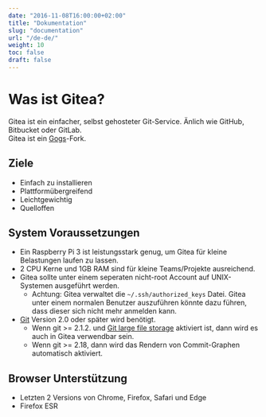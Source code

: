```yaml
---
date: "2016-11-08T16:00:00+02:00"
title: "Dokumentation"
slug: "documentation"
url: "/de-de/"
weight: 10
toc: false
draft: false
---
```


# Was ist Gitea?

Gitea ist ein einfacher, selbst gehosteter Git-Service. Änlich wie GitHub, Bitbucket oder GitLab.  
Gitea ist ein [Gogs](http://gogs.io)-Fork.

## Ziele

 * Einfach zu installieren
 * Plattformübergreifend
 * Leichtgewichtig
 * Quelloffen

## System Voraussetzungen

- Ein Raspberry Pi 3 ist leistungsstark genug, um Gitea für kleine Belastungen laufen zu lassen.
- 2 CPU Kerne und 1GB RAM sind für kleine Teams/Projekte ausreichend.
- Gitea sollte unter einem seperaten nicht-root Account auf UNIX-Systemen ausgeführt werden.
   - Achtung: Gitea verwaltet die `~/.ssh/authorized_keys` Datei. Gitea unter einem normalen Benutzer auszuführen könnte dazu führen, dass dieser sich nicht mehr anmelden kann.
- [Git](https://git-scm.com/) Version 2.0 oder später wird benötigt.
   - Wenn git >= 2.1.2. und [Git large file storage](https://git-lfs.github.com/) aktiviert ist, dann wird es auch in Gitea verwendbar sein.
   - Wenn git >= 2.18, dann wird das Rendern von Commit-Graphen automatisch aktiviert.

## Browser Unterstützung

- Letzten 2 Versions von Chrome, Firefox, Safari und Edge
- Firefox ESR
